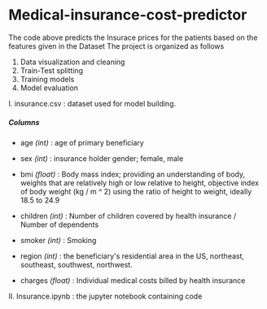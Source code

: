 # Medical-insurance-cost-predictor

The code above predicts the Insurace prices for the patients based on the features given in the Dataset 
The project is organized as follows
1) Data visualization and cleaning
2) Train-Test splitting
3) Training models
4) Model evaluation

I. insurance.csv : dataset used for model building.

##### Columns

- age *(int)* : age of primary beneficiary 

- sex *(int)* : insurance holder gender; 
  female, male 

- bmi *(float)* : Body mass index; 
  providing an understanding of body, weights that are relatively high or low relative to height,
  objective index of body weight (kg / m ^ 2) using the ratio of height to weight, ideally 18.5 to 24.9

- children *(int)* : Number of children covered by health insurance / Number of dependents
  
- smoker *(int)* : Smoking 

- region *(int)* : the beneficiary's residential area in the US, northeast, southeast, southwest, northwest. 

- charges *(float)* : Individual medical costs billed by health insurance 

II. Insurance.ipynb : the jupyter notebook containing code
